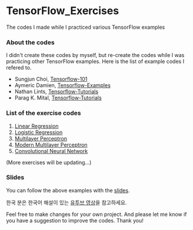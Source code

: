# TensorFlow_Exercises
The codes I made while I practiced various TensorFlow examples

### About the codes
I didn't create these codes by myself, but re-create the codes while I was practicing other TensorFlow examples. Here is the list of example codes I refered to.

- Sungjun Choi, [Tensorflow-101](https://github.com/sjchoi86/Tensorflow-101)
- Aymeric Damien, [Tensorflow-Examples](https://github.com/aymericdamien/TensorFlow-Examples/)
- Nathan Lints, [Tensorflow-Tutorials](https://github.com/nlintz/TensorFlow-Tutorials)
- Parag K. Mital, [Tensorflow-Tutorials](https://github.com/pkmital/tensorflow_tutorials)

### List of the exercise codes

1. [Linear Regression](https://github.com/terryum/TensorFlow_Exercises/blob/master/1_LinearRegression_160516.ipynb) 
2. [Logistic Regression](https://github.com/terryum/TensorFlow_Exercises/blob/master/2_LogisticRegression_MNIST_160516.ipynb)
3. [Multilayer Perceptron](https://github.com/terryum/TensorFlow_Exercises/blob/master/3a_MLP_MNIST_160516.ipynb)
4. [Modern Multilayer Perceptron](https://github.com/terryum/TensorFlow_Exercises/blob/master/3b_MLP_MNIST_Modern_160517.ipynb)
5. [Convolutional Neural Network](https://github.com/terryum/TensorFlow_Exercises/blob/master/4a_CNN_MNIST_160517.ipynb)

(More exercises will be updating...)

### Slides

You can follow the above examples with the [slides](). 

한국 분은 한국어 해설이 있는 [유투브 영상]()을 참고하세요.

Feel free to make changes for your own project. And please let me know if you have a suggestion to improve the codes. Thank you!
